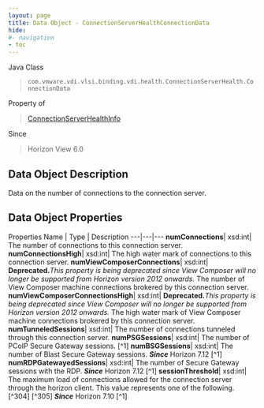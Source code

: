 ```yaml
---
layout: page
title: Data Object - ConnectionServerHealthConnectionData
hide:
#- navigation
- toc
---
```






Java Class
> `com.vmware.vdi.vlsi.binding.vdi.health.ConnectionServerHealth.ConnectionData`

Property of
> [ConnectionServerHealthInfo](vdi.health.ConnectionServerHealth.ConnectionServerHealthInfo.md#field_detail)

Since
> Horizon View 6.0


## Data Object Description

Data on the number of connections to the connection server.

## Data Object Properties
Properties
Name |  Type |  Description
---|---|---
**numConnections**|  xsd:int|  The number of connections to this connection server.
**numConnectionsHigh**|  xsd:int|  The high water mark of connections to this connection server.
**numViewComposerConnections**|  xsd:int| **Deprecated.**_This property is being deprecated since View Composer will no longer be supported from Horizon version 2012 onwards._ The number of View Composer machine connections brokered by this connection server.
**numViewComposerConnectionsHigh**|  xsd:int| **Deprecated.**_This property is being deprecated since View Composer will no longer be supported from Horizon version 2012 onwards._ The high water mark of View Composer machine connections brokered by this connection server.
**numTunneledSessions**|  xsd:int|  The number of connections tunneled through this connection server.
**numPSGSessions**|  xsd:int|  The number of PCoIP Secure Gateway sessions. [^1]
**numBSGSessions**|  xsd:int|  The number of Blast Secure Gateway sessions.  **_Since_** Horizon 7.12 [^1]
**numRDPGatewayedSessions**|  xsd:int|  The number of Secure Gateway sessions with the RDP.  **_Since_** Horizon 7.12 [^1]
**sessionThreshold**|  xsd:int|  The maximum load of connections allowed for the connection server through the horizon client. This value represents one of the following. [^304] [^305]
**_Since_** Horizon 7.10 [^1]


 
